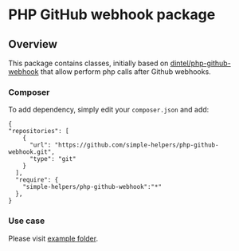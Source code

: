 PHP GitHub webhook package
==========================

## Overview ##

This package contains classes, initially based on [dintel/php-github-webhook](https://github.com/dintel/php-github-webhook) that allow perform php calls after Github webhooks.

### Composer ###

To add dependency, simply edit your `composer.json` and add:
```
{
"repositories": [
    {
      "url": "https://github.com/simple-helpers/php-github-webhook.git",
      "type": "git"
    }
  ],
  "require": {
    "simple-helpers/php-github-webhook":"*"
  },
}
```

### Use case ###

Please visit [example folder](https://github.com/simple-helpers/php-github-webhook/tree/master/example).
